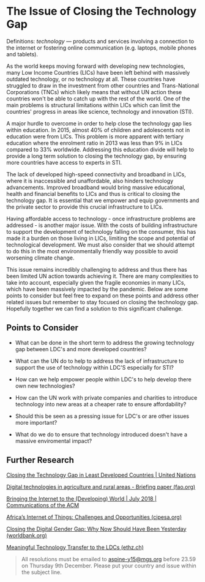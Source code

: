 # The Issue of Closing the Technology Gap
Definitions: _technology_ — products and services involving a connection to the internet or fostering online communication (e.g. laptops, mobile phones and tablets).

As the world keeps moving forward with developing new technologies, many Low Income Countries (LICs) have been left behind with massively outdated technology, or no technology at all. These countries have struggled to draw in the investment from other countries and Trans-National Corporations (TNCs) which likely means that without UN action these countries won't be able to catch up with the rest of the world. One of the main problems is structural limitations within LICs which can limit the countries' progress in areas like science, technology and innovation (STI).

A major hurdle to overcome in order to help close the technology gap lies within education. In 2015, almost 40% of children and adolescents not in education were from LICs. This problem is more apparent with tertiary education where the enrolment ratio in 2013 was less than 9% in LICs compared to 33% worldwide. Addressing this education divide will help to provide a long term solution to closing the technology gap, by ensuring more countries have access to experts in STI.

The lack of developed high-speed connectivity and broadband in LICs, where it is inaccessible and unaffordable, also hinders technology advancements. Improved broadband would bring massive educational, health and financial benefits to LICs and thus is critical to closing the technology gap. It is essential that we empower and equip governments and the private sector to provide this crucial infrastructure to LICs.

Having affordable access to technology - once infrastructure problems are addressed - is another major issue. With the costs of building infrastructure to support the development of technology falling on the consumer, this has made it a burden on those living in LICs, limiting the scope and potential of technological development. We must also consider that we should attempt to do this in the most environmentally friendly way possible to avoid worsening climate change.

This issue remains incredibly challenging to address and thus there has been limited UN action towards achieving it. There are many complexities to take into account, especially given the fragile economies in many LICs, which have been massively impacted by the pandemic. Below are some points to consider but feel free to expand on these points and address other related issues but remember to stay focused on closing the technology gap. Hopefully together we can find a solution to this significant challenge.

## Points to Consider

- What can be done in the short term to address the growing technology gap between LDC's and more developed countries?

- What can the UN do to help to address the lack of infrastructure to support the use of technology within LDC'S especially for STI?

- How can we help empower people within LDC's to help develop there own new technologies?

- How can the UN work with private companies and charities to introduce technology into new areas at a cheaper rate to ensure affordability?

- Should this be seen as a pressing issue for LDC's or are other issues more important?

- What do we do to ensure that technology introduced doesn't have a massive enviromental impact?

## Further Research

[Closing the Technology Gap in Least Developed Countries | United Nations](https://www.un.org/en/chronicle/article/closing-technology-gap-least-developed-countries)

[Digital technologies in agriculture and rural areas - Briefing paper (fao.org)](https://www.fao.org/3/ca4887en/ca4887en.pdf)

[Bringing the Internet to the (Developing) World | July 2018 | Communications of the ACM](https://cacm.acm.org/magazines/2018/7/229046-bringing-the-internet-to-the-developing-world/fulltext)

[Africa’s Internet of Things: Challenges and Opportunities (cipesa.org)](https://cipesa.org/2016/10/africas-internet-of-things-challenges-and-opportunities/)

[Closing the Digital Gender Gap: Why Now Should Have Been Yesterday (worldbank.org)](https://www.worldbank.org/en/news/feature/2020/06/09/closing-the-digital-gender-gap-why-now-should-have-been-yesterday)

[Meaningful Technology Transfer to the LDCs (ethz.ch)](https://www.files.ethz.ch/isn/138434/technology-transfer-to-the-ldcs.pdf)

> All resolutions must be emailed to aspine-y15@mgs.org before 23.59 on Thursday 9th December. Please put your country and issue within the subject line. 
